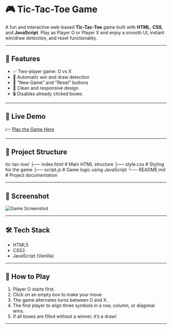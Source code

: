 # 🎮 Tic-Tac-Toe Game

A fun and interactive web-based **Tic-Tac-Toe** game built with **HTML**, **CSS**, and **JavaScript**. Play as Player O or Player X and enjoy a smooth UI, instant win/draw detection, and reset functionality.

---

## 🌟 Features

- ✅ Two-player game: O vs X
- 🧠 Automatic win and draw detection
- 🔁 "New Game" and "Reset" buttons
- 🧼 Clean and responsive design
- 🔒 Disables already clicked boxes

---

## 🚀 Live Demo

👉 [Play the Game Here](https://ankitkr20.github.io/tic-tac-toe)  
<!-- Replace with your GitHub Pages link after hosting -->

---

## 📁 Project Structure
tic-tac-toe/
├── index.html # Main HTML structure
├── style.css # Styling for the game
├── script.js # Game logic using JavaScript
└── README.md # Project documentation


---

## 📸 Screenshot

![Game Screenshot](.png)  
<!-- Upload a screenshot image in your repo and rename accordingly -->

---

## 🛠️ Tech Stack

- HTML5
- CSS3
- JavaScript (Vanilla)

---

## 🧠 How to Play

1. Player O starts first.
2. Click on an empty box to make your move.
3. The game alternates turns between O and X.
4. The first player to align three symbols in a row, column, or diagonal wins.
5. If all boxes are filled without a winner, it’s a draw!

---
